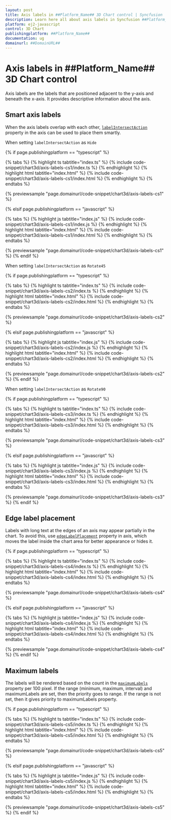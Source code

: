 ```yaml
---
layout: post
title: Axis labels in ##Platform_Name## 3D Chart control | Syncfusion
description: Learn here all about axis labels in Syncfusion ##Platform_Name## 3D Chart control of Syncfusion Essential JS 2 and more.
platform: ej2-javascript
control: 3D Chart
publishingplatform: ##Platform_Name##
documentation: ug
domainurl: ##DomainURL##
---
```


# Axis labels in ##Platform_Name## 3D Chart control

Axis labels are the labels that are positioned adjacent to the y-axis and beneath the x-axis. It provides descriptive information about the axis.

## Smart axis labels

When the axis labels overlap with each other, [`labelIntersectAction`](../api/chart3d/axis3D/#labelintersectaction) property in the axis can be used to place them smartly.

When setting `labelIntersectAction` as `Hide`

{% if page.publishingplatform == "typescript" %}

 {% tabs %}
{% highlight ts tabtitle="index.ts" %}
{% include code-snippet/chart3d/axis-labels-cs1/index.ts %}
{% endhighlight %}
{% highlight html tabtitle="index.html" %}
{% include code-snippet/chart3d/axis-labels-cs1/index.html %}
{% endhighlight %}
{% endtabs %}
        
{% previewsample "page.domainurl/code-snippet/chart3d/axis-labels-cs1" %}

{% elsif page.publishingplatform == "javascript" %}

{% tabs %}
{% highlight js tabtitle="index.js" %}
{% include code-snippet/chart3d/axis-labels-cs1/index.js %}
{% endhighlight %}
{% highlight html tabtitle="index.html" %}
{% include code-snippet/chart3d/axis-labels-cs1/index.html %}
{% endhighlight %}
{% endtabs %}

{% previewsample "page.domainurl/code-snippet/chart3d/axis-labels-cs1" %}
{% endif %}

When setting `labelIntersectAction` as `Rotate45`

{% if page.publishingplatform == "typescript" %}

 {% tabs %}
{% highlight ts tabtitle="index.ts" %}
{% include code-snippet/chart3d/axis-labels-cs2/index.ts %}
{% endhighlight %}
{% highlight html tabtitle="index.html" %}
{% include code-snippet/chart3d/axis-labels-cs2/index.html %}
{% endhighlight %}
{% endtabs %}
        
{% previewsample "page.domainurl/code-snippet/chart3d/axis-labels-cs2" %}

{% elsif page.publishingplatform == "javascript" %}

{% tabs %}
{% highlight js tabtitle="index.js" %}
{% include code-snippet/chart3d/axis-labels-cs2/index.js %}
{% endhighlight %}
{% highlight html tabtitle="index.html" %}
{% include code-snippet/chart3d/axis-labels-cs2/index.html %}
{% endhighlight %}
{% endtabs %}

{% previewsample "page.domainurl/code-snippet/chart3d/axis-labels-cs2" %}
{% endif %}

When setting `labelIntersectAction` as `Rotate90`

{% if page.publishingplatform == "typescript" %}

 {% tabs %}
{% highlight ts tabtitle="index.ts" %}
{% include code-snippet/chart3d/axis-labels-cs3/index.ts %}
{% endhighlight %}
{% highlight html tabtitle="index.html" %}
{% include code-snippet/chart3d/axis-labels-cs3/index.html %}
{% endhighlight %}
{% endtabs %}
        
{% previewsample "page.domainurl/code-snippet/chart3d/axis-labels-cs3" %}

{% elsif page.publishingplatform == "javascript" %}

{% tabs %}
{% highlight js tabtitle="index.js" %}
{% include code-snippet/chart3d/axis-labels-cs3/index.js %}
{% endhighlight %}
{% highlight html tabtitle="index.html" %}
{% include code-snippet/chart3d/axis-labels-cs3/index.html %}
{% endhighlight %}
{% endtabs %}

{% previewsample "page.domainurl/code-snippet/chart3d/axis-labels-cs3" %}
{% endif %}

## Edge label placement

Labels with long text at the edges of an axis may appear partially in the chart. To avoid this,
use [`edgeLabelPlacement`](../api/chart3d/axis3D/#edgelabelplacement) property in axis, which moves the label inside the chart area for better appearance or hides it.

{% if page.publishingplatform == "typescript" %}

 {% tabs %}
{% highlight ts tabtitle="index.ts" %}
{% include code-snippet/chart3d/axis-labels-cs4/index.ts %}
{% endhighlight %}
{% highlight html tabtitle="index.html" %}
{% include code-snippet/chart3d/axis-labels-cs4/index.html %}
{% endhighlight %}
{% endtabs %}
        
{% previewsample "page.domainurl/code-snippet/chart3d/axis-labels-cs4" %}

{% elsif page.publishingplatform == "javascript" %}

{% tabs %}
{% highlight js tabtitle="index.js" %}
{% include code-snippet/chart3d/axis-labels-cs4/index.js %}
{% endhighlight %}
{% highlight html tabtitle="index.html" %}
{% include code-snippet/chart3d/axis-labels-cs4/index.html %}
{% endhighlight %}
{% endtabs %}

{% previewsample "page.domainurl/code-snippet/chart3d/axis-labels-cs4" %}
{% endif %}

## Maximum labels

The labels will be rendered based on the count in the [`maximumLabels`](../api/chart3d/axis3D/#maximumlabels) property per 100 pixel. If the range (minimum, maximum, interval) and maximumLabels are set, then the priority goes to range. If the range is not set, then it gives priority to maximumLabels property.

{% if page.publishingplatform == "typescript" %}

 {% tabs %}
{% highlight ts tabtitle="index.ts" %}
{% include code-snippet/chart3d/axis-labels-cs5/index.ts %}
{% endhighlight %}
{% highlight html tabtitle="index.html" %}
{% include code-snippet/chart3d/axis-labels-cs5/index.html %}
{% endhighlight %}
{% endtabs %}
        
{% previewsample "page.domainurl/code-snippet/chart3d/axis-labels-cs5" %}

{% elsif page.publishingplatform == "javascript" %}

{% tabs %}
{% highlight js tabtitle="index.js" %}
{% include code-snippet/chart3d/axis-labels-cs5/index.js %}
{% endhighlight %}
{% highlight html tabtitle="index.html" %}
{% include code-snippet/chart3d/axis-labels-cs5/index.html %}
{% endhighlight %}
{% endtabs %}

{% previewsample "page.domainurl/code-snippet/chart3d/axis-labels-cs5" %}
{% endif %}
